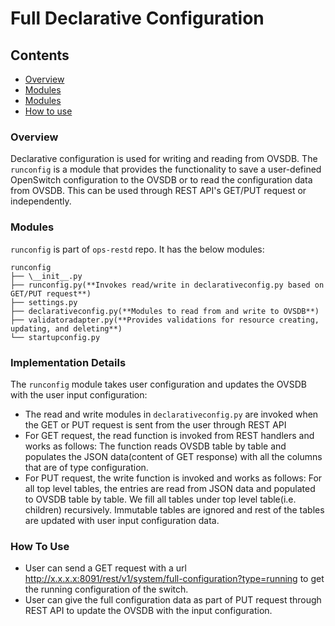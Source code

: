 # Full Declarative Configuration

## Contents
- [Overview](#overview)
- [Modules](#modules)
- [Modules](#modules)
- [How to use](#how-to-use)


### Overview
Declarative configuration  is used for writing and reading from OVSDB. The ```runconfig``` is a module  that provides the functionality to save a user-defined OpenSwitch configuration to the OVSDB or to read the configuration data from OVSDB.  This can be used through REST API's GET/PUT request or independently.

### Modules
```runconfig``` is part of  ```ops-restd``` repo. It has the below modules:
```
runconfig
├── \__init__.py
├── runconfig.py(**Invokes read/write in declarativeconfig.py based on GET/PUT request**)
├── settings.py
├── declarativeconfig.py(**Modules to read from and write to OVSDB**)
├── validatoradapter.py(**Provides validations for resource creating, updating, and deleting**)
└── startupconfig.py
```

### Implementation Details
The ```runconfig``` module takes user configuration and updates the OVSDB with the user input configuration:

 - The read and write modules in ```declarativeconfig.py``` are invoked when the GET or PUT request is sent from the user through REST API
 - For GET request, the read function is invoked from REST handlers and works as follows: The function reads OVSDB table by table and populates the JSON data(content of GET response) with all the columns that are of type configuration.
 - For PUT request, the write function is invoked and works as follows: For all top level tables, the entries are read from JSON data and populated to OVSDB table by table. We fill all tables under top level table(i.e. children) recursively. Immutable tables are ignored and rest of the tables are updated with user input configuration data.

### How To Use
- User can send a GET request with a url http://x.x.x.x:8091/rest/v1/system/full-configuration?type=running to get the running configuration of the switch.
-  User can give the full configuration data as part of PUT request through REST API to update the OVSDB with the input configuration.
